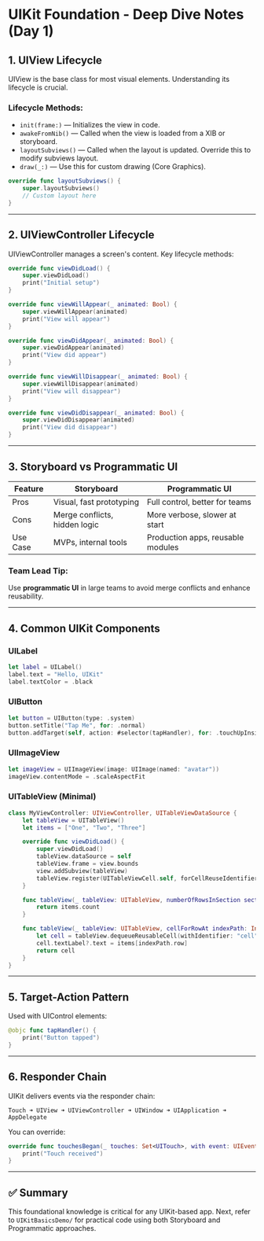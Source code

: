 # UIKit Foundation - Deep Dive Notes (Day 1)

## 1. UIView Lifecycle

UIView is the base class for most visual elements. Understanding its lifecycle is crucial.

### Lifecycle Methods:

* `init(frame:)` — Initializes the view in code.
* `awakeFromNib()` — Called when the view is loaded from a XIB or storyboard.
* `layoutSubviews()` — Called when the layout is updated. Override this to modify subviews layout.
* `draw(_:)` — Use this for custom drawing (Core Graphics).

```swift
override func layoutSubviews() {
    super.layoutSubviews()
    // Custom layout here
}
```

---

## 2. UIViewController Lifecycle

UIViewController manages a screen's content. Key lifecycle methods:

```swift
override func viewDidLoad() {
    super.viewDidLoad()
    print("Initial setup")
}

override func viewWillAppear(_ animated: Bool) {
    super.viewWillAppear(animated)
    print("View will appear")
}

override func viewDidAppear(_ animated: Bool) {
    super.viewDidAppear(animated)
    print("View did appear")
}

override func viewWillDisappear(_ animated: Bool) {
    super.viewWillDisappear(animated)
    print("View will disappear")
}

override func viewDidDisappear(_ animated: Bool) {
    super.viewDidDisappear(animated)
    print("View did disappear")
}
```

---

## 3. Storyboard vs Programmatic UI

| Feature  | Storyboard                    | Programmatic UI                   |
| -------- | ----------------------------- | --------------------------------- |
| Pros     | Visual, fast prototyping      | Full control, better for teams    |
| Cons     | Merge conflicts, hidden logic | More verbose, slower at start     |
| Use Case | MVPs, internal tools          | Production apps, reusable modules |

### Team Lead Tip:

Use **programmatic UI** in large teams to avoid merge conflicts and enhance reusability.

---

## 4. Common UIKit Components

### UILabel

```swift
let label = UILabel()
label.text = "Hello, UIKit"
label.textColor = .black
```

### UIButton

```swift
let button = UIButton(type: .system)
button.setTitle("Tap Me", for: .normal)
button.addTarget(self, action: #selector(tapHandler), for: .touchUpInside)
```

### UIImageView

```swift
let imageView = UIImageView(image: UIImage(named: "avatar"))
imageView.contentMode = .scaleAspectFit
```

### UITableView (Minimal)

```swift
class MyViewController: UIViewController, UITableViewDataSource {
    let tableView = UITableView()
    let items = ["One", "Two", "Three"]

    override func viewDidLoad() {
        super.viewDidLoad()
        tableView.dataSource = self
        tableView.frame = view.bounds
        view.addSubview(tableView)
        tableView.register(UITableViewCell.self, forCellReuseIdentifier: "cell")
    }

    func tableView(_ tableView: UITableView, numberOfRowsInSection section: Int) -> Int {
        return items.count
    }

    func tableView(_ tableView: UITableView, cellForRowAt indexPath: IndexPath) -> UITableViewCell {
        let cell = tableView.dequeueReusableCell(withIdentifier: "cell", for: indexPath)
        cell.textLabel?.text = items[indexPath.row]
        return cell
    }
}
```

---

## 5. Target-Action Pattern

Used with UIControl elements:

```swift
@objc func tapHandler() {
    print("Button tapped")
}
```

---

## 6. Responder Chain

UIKit delivers events via the responder chain:

```
Touch ➜ UIView ➜ UIViewController ➜ UIWindow ➜ UIApplication ➜ AppDelegate
```

You can override:

```swift
override func touchesBegan(_ touches: Set<UITouch>, with event: UIEvent?) {
    print("Touch received")
}
```

---

## ✅ Summary

This foundational knowledge is critical for any UIKit-based app. Next, refer to `UIKitBasicsDemo/` for practical code using both Storyboard and Programmatic approaches.


